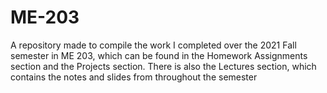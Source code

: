 # ME-203
A repository made to compile the work I completed over the 2021 Fall semester in ME 203, which can be found in the Homework Assignments section and the Projects section. There is also the Lectures section, which contains the notes and slides from throughout the semester
